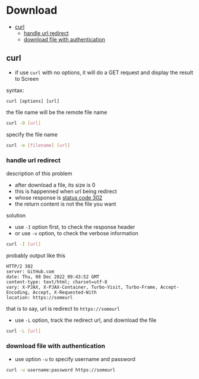 # Download

* [curl](#curl)
  * [handle url redirect](#handle-url-redirect)
  * [download file with authentication](#download-file-with-authentication)

## curl

- if use `curl` with no options, it will do a GET request and display the result to Screen

syntax:

`curl [options] [url]`

the file name will be the remote file name

```bash
curl -O [url]
```

specify the file name

```bash
curl -o [filename] [url]
```

### handle url redirect

description of this problem

- after download a file, its size is 0
- this is happenned when url being redirect
- whose response is [status code 302](/sorted/network/http-response-message.md#状态行)
- the return content is not the file you want

solution

- use `-I` option first, to check the response header
- or use `-v` option, to check the verbose information

```bash
curl -I [url]
```

probably output like this

```
HTTP/2 302
server: GitHub.com
date: Thu, 08 Dec 2022 09:43:52 GMT
content-type: text/html; charset=utf-8
vary: X-PJAX, X-PJAX-Container, Turbo-Visit, Turbo-Frame, Accept-Encoding, Accept, X-Requested-With
location: https://someurl
```

that is to say, url is redirect to `https://someurl`

- use `-L` option, track the redirect url, and download the file

```bash
curl -L [url]
```

### download file with authentication

- use option `-u` to specify username and password

```bash
curl -u username:password https://someurl
```

